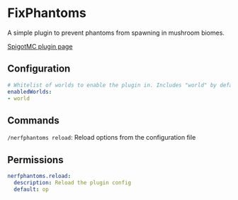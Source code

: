 # FixPhantoms
A simple plugin to prevent phantoms from spawning in mushroom biomes.

[SpigotMC plugin page](https://www.spigotmc.org/members/lordcre_.21806/)

## Configuration
``` yaml
# Whitelist of worlds to enable the plugin in. Includes "world" by default.
enabledWorlds:
- world
```

## Commands
`/nerfphantoms reload`: Reload options from the configuration file

## Permissions
``` yaml
nerfphantoms.reload:
  description: Reload the plugin config
  default: op
```
